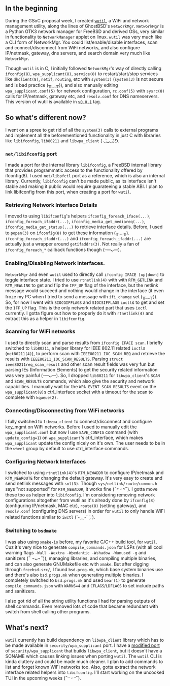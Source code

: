 ## In the beginning
During the GSoC proposal week,
I created [`wutil`](https://github.com/MainKt/wutil),
a WiFi and network management utility,
along the lines of GhostBSD's `NetworkMgr`.
`NetworkMgr` is a Python GTK3 network manager for FreeBSD and derived OSs, very
similar in functionality to `NetworkManager` applet on linux.
`wutil` was very much like a CLI form of NetworkMgr. You could
list/enable/disable interfaces, scan and connect/disconnect from WiFi networks,
and also configure IP/netmask, gateway, dns servers, and search domain very much
like `NetworkMgr`.

Though `wutil` is in C, I initially followed `NetworkMgr`'s
way of directly calling `ifconfig(8)`, `wpa_supplicant(8)`, `service(8)`
to restart/start/stop services like `dhclient(8)`, `netif`, `routing`, etc with
`system(3)` (`system(3)` is not secure and is bad practice (╥﹏╥)),
and also manually editing `wpa_supplicant.conf(5)` for network configuration,
`rc.conf(5)` with `sysrc(8)` calls for IP/netmask, gateway etc,
and `resolv.conf` for DNS nameservers. This version of wutil is available
in [`v0.0.1`](https://github.com/MainKt/wutil/tree/v0.0.1) tag.

## So what's different now?
I went on a spree to get rid of all the `system(3)` calls to external programs
and implement all the beforementioned functionality in just C with 
libraries like `libifconfig`, `lib80211` and `libwpa_client` ( ◡̀_◡́)ᕤ.

### `net/libifconfig` port
I made a port for the internal library `libifconfig`, a FreeBSD internal library
that provides programmatic access to the functionality offered by ifconfig(8).
I used `net/libpfctl` port as a reference, which is also an internal library.
Currently, `libifconfig` can't be made public,
as its interface isn't stable and making it public would require
guarateeing a stable ABI. I plan to link libifconfig from this port,
when creating a port for `wutil`.

### Retrieving Network Interface Details
I moved to using `libifconfig`'s helpers `ifconfig_foreach_iface(...)`,
`ifconfig_foreach_ifaddr(...)`, `ifconfig_media_get_mediareq(...)`, 
`ifconfig_media_get_status(...)` to retrieve interface details. Before, I used
to `popen(3)` on `ifconfig(8)` to get these information (╥﹏╥).
`ifconfig_foreach_ifaddr(...)` and `ifconfig_foreach_ifaddr(...)` are actually
just a wrapper around `getifaddrs(3)`. Not really a fan of `ifconfig_foreach_*`
callback functions though (ᵕ—ᴗ—).

### Enabling/Disabling Network Interfaces.
`NetworkMgr` and even `wutil` used to directly call `ifconfig IFACE [up|down]`
to toggle interface state. I tried to use `rtnetlink(4)` with with `RTM_GETLINK`
and `RTM_NEWLINK` to get and flip the `IFF_UP` flag of the interface,
but the netlink message would succeed and nothing would change in the interface
(it even froze my PC when I tried to send a message with `ifi_change` set (╥﹏╥)).
So, for now I went with `SIOCGIFFLAGS` and `SIOCSIFFLAGS` `ioctl`s to get and
set the `IFF_UP` flag. This is the only network related part that uses `ioctl`
currently. I gotta figure out how to properly do it with
`rtnetlink(4)` and extract this as a helper in `libifconfig`.

### Scanning for WiFi networks
I used to directly scan and parse results from `ifconfig IFACE scan`. I briefly
switched to `lib80211`, a helper library for IEEE 802.11 related `ioctl`s
(`net80211(4)`), to perform scan with `IEEE80211_IOC_SCAN_REQ`
and retrieve the results with `IEEE80211_IOC_SCAN_RESULTS`. Parsing
`struct ieee80211req_scan_result` and other scan result fields was very fun but
parsing IEs (Information Elements) to get the security related information was
very painful (ᵕ—ᴗ—). So, I dropped `lib80211` for `libwpa_client`'s
`SCAN` and `SCAN_RESULTS` commands, which also give the security and network
capabilities.
I manually wait for the `WPA_EVENT_SCAN_RESULTS` event
on the `wpa_supplicant(8)`s ctrl_interface socket
with a timeout for the scan to complete with `kqueue(2)`.

### Connecting/Disconnecting from WiFi networks
I fully switched to `libwpa_client` to connect/disconnect and configure key_mgmt
on WiFi networks. Before I used to manually edit the `wpa_supplicant.conf` but
now I use `SAVE_CONFIG` command (with `update_config=1`) on `wpa_supplicant`'s
ctrl_interface, which makes `wpa_supplicant` update the config nicely 
on it's own. The user needs to be in the `wheel` group
by default to use ctrl_interface commands.

### Configuring Network Interfaces
I switched to using `rtnetlink(4)`'s `RTM_NEWADDR` to configure IP/netmask
and `RTM_NEWROUTE` for changing the default gateway. It's very easy to
create and send netlink messages with `snl(3)`. Though
`sys/netlink/route/common.h` says "not supported" for `RTM_NEWADDR`,
it works fine (˶˃ ᵕ ˂˶). I gotta move these
too as helper into `libifconfig`. I'm considering removing network
configurations altogether from wutil as it's already done by `ifconfig(8)` 
(configuring IP/netmask, MAC etc), `route(8)` (setting gateway),
and `resolv.conf` (configuring DNS servers) in order for `wutil` to
only handle WiFi related functions similar to `iwctl` (´-﹏-\`；).

### Switching to `bsdmake`
I was also using [`xmake-io`](https://xmake.io/) before,
my favorite C/C++ build tool, for `wutil`. Cuz it's very nice to generate
`compile_commands.json` for LSPs (with all cool warning flags
`-Wall -Wextra -Wpedantic -Wshadow -Wunused -g` and sanitizers (˵ ¬ᴗ¬˵)),
managing libraries, and compiling multiple binaries, and can also generate
GNUMakefile etc with `xmake`.
But after digging through `freebsd-src/`, I found `bsd.prog.mk`, which base
system binaries use and there's also `bsd.progs.mk` when generating multiple
binaries. I completely switched to `bsd.progs.mk` and used `bear(1)` to 
generate `compile_commands.json` with `WARNS=4` and `CFLAGS`/`LDFLAGS` to set
include paths and sanitizers.

I also got rid of all the string utility functions I had for parsing outputs of
shell commands. Even removed lots of code that became redundant with switch from
shell calling other programs.

## What's next?
`wutil` currently has build dependency on `libwpa_client` library which has to
be made available in `security/wpa_supplicant` port. I have a 
[modified port](https://github.com/MainKt/freebsd-ports/blob/libwpa/security/wpa_supplicant/Makefile)
of `security/wpa_supplicant` that builds `libwpa_client`, but it doesn't have a
SONAME which causes linking issues when porting `wutil`.
The `wutil` CLI is kinda cluttery and could be made much cleaner.
I plan to add commands to list and forget known WiFi networks too.
Also, gotta extract the network interface related helpers into `libifconfig`.
I'll start working on the uncooked TUI in the upcoming weeks (˶ᵔ ᵕ ᵔ˶).
